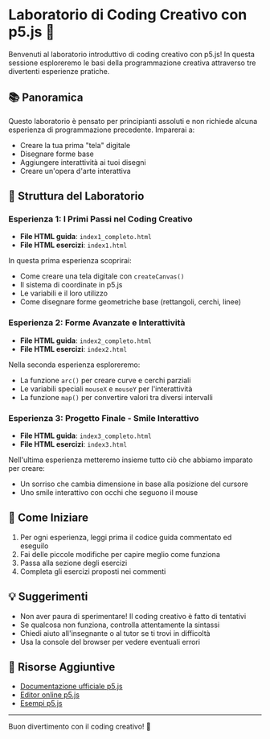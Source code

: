 # Laboratorio di Coding Creativo con p5.js 🎨

Benvenuti al laboratorio introduttivo di coding creativo con p5.js! In questa sessione esploreremo le basi della programmazione creativa attraverso tre divertenti esperienze pratiche.

## 📚 Panoramica

Questo laboratorio è pensato per principianti assoluti e non richiede alcuna esperienza di programmazione precedente. Imparerai a:
- Creare la tua prima "tela" digitale
- Disegnare forme base
- Aggiungere interattività ai tuoi disegni
- Creare un'opera d'arte interattiva

## 🎯 Struttura del Laboratorio

### Esperienza 1: I Primi Passi nel Coding Creativo
- **File HTML guida**: `index1_completo.html`
- **File HTML esercizi**: `index1.html`

In questa prima esperienza scoprirai:
- Come creare una tela digitale con `createCanvas()`
- Il sistema di coordinate in p5.js
- Le variabili e il loro utilizzo
- Come disegnare forme geometriche base (rettangoli, cerchi, linee)

### Esperienza 2: Forme Avanzate e Interattività
- **File HTML guida**: `index2_completo.html`
- **File HTML esercizi**: `index2.html`

Nella seconda esperienza esploreremo:
- La funzione `arc()` per creare curve e cerchi parziali
- Le variabili speciali `mouseX` e `mouseY` per l'interattività
- La funzione `map()` per convertire valori tra diversi intervalli

### Esperienza 3: Progetto Finale - Smile Interattivo
- **File HTML guida**: `index3_completo.html`
- **File HTML esercizi**: `index3.html`

Nell'ultima esperienza metteremo insieme tutto ciò che abbiamo imparato per creare:
- Un sorriso che cambia dimensione in base alla posizione del cursore
- Uno smile interattivo con occhi che seguono il mouse

## 🚀 Come Iniziare

1. Per ogni esperienza, leggi prima il codice guida commentato ed eseguilo
2. Fai delle piccole modifiche per capire meglio come funziona
3. Passa alla sezione degli esercizi
4. Completa gli esercizi proposti nei commenti

## 💡 Suggerimenti

- Non aver paura di sperimentare! Il coding creativo è fatto di tentativi
- Se qualcosa non funziona, controlla attentamente la sintassi
- Chiedi aiuto all'insegnante o al tutor se ti trovi in difficoltà
- Usa la console del browser per vedere eventuali errori

## 🎨 Risorse Aggiuntive

- [Documentazione ufficiale p5.js](https://p5js.org/reference/)
- [Editor online p5.js](https://editor.p5js.org/)
- [Esempi p5.js](https://p5js.org/examples/)

---

Buon divertimento con il coding creativo! 🌈
